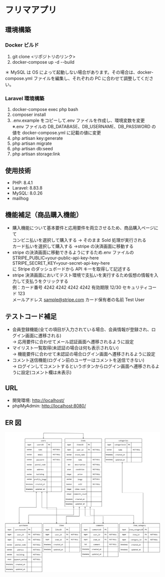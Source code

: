 # フリマアプリ

## 環境構築

### Docker ビルド

1.  git clone <リポジトリのリンク>
2.  docker-compose up -d --build

＊ MySQL は OS によって起動しない場合があります。その場合は、docker-compose.yml ファイルを編集し、それぞれの PC に合わせて調整してください。

### Laravel 環境構築

1.  docker-compose exec php bash
2.  composer install
3.  .env.example をコピーして.env ファイルを作成し、環境変数を変更<br>
    ※.env ファイルの DB_DATABASE、DB_USERNAME、DB_PASSWORD の値を docker-compose.yml に記載の値に変更
4.  php artisan key:generate
5.  php artisan migrate
6.  php artisan db:seed
7.  php artisan storage:link

## 使用技術

-   PHP: 8.4.1
-   Laravel: 8.83.8
-   MySQL: 8.0.26
-   mailhog

## 機能補足（商品購入機能）

-   購入機能について基本要件と応用要件を両立させるため、商品購入ページにて<br>コンビニ払いを選択して購入する → そのまま Sold 処理が実行される<br>カード払いを選択して購入する →stripe の決済画面に移動する
-   stripe の決済画面に移動できるようにするため.env ファイルの<br>
    STRIPE_PUBLIC=your-public-api-key-here<br>
    STRIPE_SECRET_KEY=your-secret-api-key-here<br>
    に Stripe のダッシュボードから API キーを取得して記述する
-   stripe 決済画面においてテスト環境で支払いを実行するため仮想の情報を入力して支払うをクリックする<br>
    例：カード番号 4242 4242 4242 4242
    有効期限 12/30
    セキュリティコード 123<br>
    メールアドレス sample@stripe.com
    カード保有者の名前 Test User

## テストコード補足

-   会員登録機能(全ての項目が入力されている場合、会員情報が登録され、ログイン画面に遷移される)<br>
    → 応用要件に合わせてメール認証画面へ遷移されるように設定
-   マイリスト一覧取得(未認証の場合は何も表示されない)<br>
    → 機能要件に合わせて未認証の場合ログイン画面へ遷移されるように設定
-   コメント送信機能(ログイン前のユーザーはコメントを送信できない)<br>
    → ログインしてコメントするというボタンからログイン画面へ遷移されるように設定(コメント欄は未表示)

## URL

-   開発環境: [http://localhost/](http://localhost/)
-   phpMyAdmin: [http://localhost:8080/](http://localhost:8080/)

## ER 図

![ER Diagram](docs/フリマ模擬案件ER図.png)
